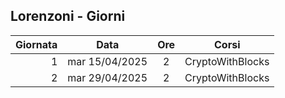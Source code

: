## Lorenzoni - Giorni

|Giornata| Data | Ore | Corsi |
|--:|:-:|:-:|:-:|
|1|mar 15/04/2025|2|CryptoWithBlocks|
|2|mar 29/04/2025|2|CryptoWithBlocks|



